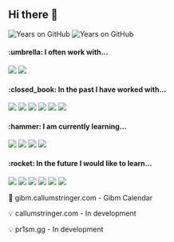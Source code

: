 <h2> Hi there 👋 </h2>

![Years on GitHub](https://badges.pufler.dev/years/cstringer17?color=404040&style=flat-square)
![Years on GitHub](https://badges.pufler.dev/repos/cstringer17?color=404040&style=flat-square)

<div align="left">
<div>
<h4>:umbrella: I often work with...</h4>
<img src="https://img.shields.io/badge/Java-%23404040.svg?&style=flat-square&logo=Java"/>
<img src="https://img.shields.io/badge/Apache_Maven-%23404040.svg?&style=flat-square&logo=Apache-Maven"/>
</div>
<div>
<h4>:closed_book: In the past I have worked with...</h4>
<img src="https://img.shields.io/badge/html5%20-%23404040.svg?&style=flat-square&logo=html5"/>
<img src="https://img.shields.io/badge/css3%20-%23404040.svg?&style=flat-square&logo=css3"/>
<img src="https://img.shields.io/badge/git%20-%23404040.svg?&style=flat-square&logo=git"/>
<img src="https://img.shields.io/badge/github%20-%23404040.svg?&style=flat-square&logo=github"/>
<img src="https://img.shields.io/badge/mysql-%23404040.svg?&style=flat-square&logo=mysql"/>
<img src="https://img.shields.io/badge/PowerShell-%23404040.svg?&style=flat-square&logo=PowerShell"/>

</div>
<div>
<h4>:hammer: I am currently learning...</h4>
<img src="https://img.shields.io/badge/Vue-%23404040.svg?&style=flat-square&logo=Vue.js"/>
<img src="https://img.shields.io/badge/node.js%20-%23404040.svg?&style=flat-square&logo=node.js"/>
<img src="https://img.shields.io/badge/Javascript%20-%23404040.svg?&style=flat-square&logo=javascript"/>
<img src="https://img.shields.io/badge/Markdown-%23404040.svg?&style=flat-square&logo=markdown"/>
</div>
<div>
<h4>:rocket: In the future I would like to learn...</h4>
<img src="https://img.shields.io/badge/React-%23404040.svg?&style=flat-square&logo=React"/>
<img src="https://img.shields.io/badge/Next.js-%23404040.svg?&style=flat-square&logo=Next.js"/>
<img src="https://img.shields.io/badge/Sass-%23404040.svg?&style=flat-square&logo=Sass"/>
<img src="https://img.shields.io/badge/Docker-%23404040.svg?&style=flat-square&logo=Docker"/>
<img src="https://img.shields.io/badge/electron-%23404040.svg?&style=flat-square&logo=Electron"/>
<img src="https://img.shields.io/badge/TypeScript-%23404040.svg?&style=flat-square&logo=typeScript"/>
</div>

:mega: gibm.callumstringer.com  - Gibm Calendar 

:bulb: callumstringer.com  - In development

:bulb: pr1sm.gg  - In development 

</div>
